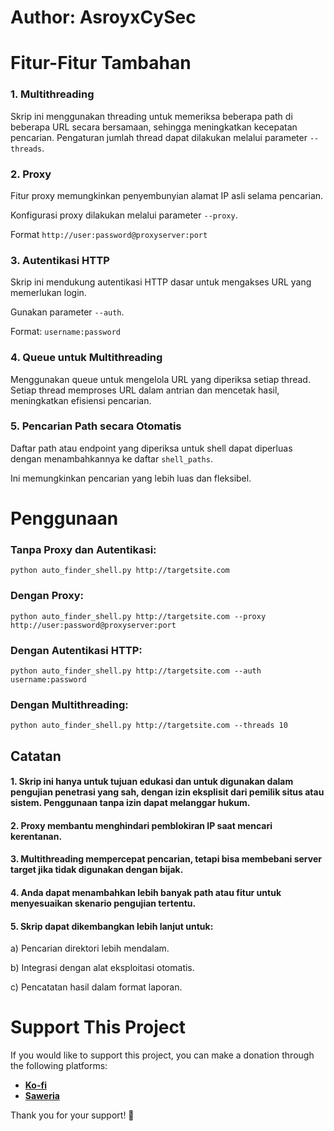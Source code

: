# **Author: AsroyxCySec**


# Fitur-Fitur Tambahan
### 1. Multithreading
Skrip ini menggunakan threading untuk memeriksa beberapa path di beberapa URL secara bersamaan, sehingga meningkatkan kecepatan pencarian.
Pengaturan jumlah thread dapat dilakukan melalui parameter `--threads`.  

  
### 2. Proxy
Fitur proxy memungkinkan penyembunyian alamat IP asli selama pencarian.


Konfigurasi proxy dilakukan melalui parameter `--proxy`.

Format
`http://user:password@proxyserver:port`  


### 3. Autentikasi HTTP
Skrip ini mendukung autentikasi HTTP dasar untuk mengakses URL yang memerlukan login.


Gunakan parameter `--auth`.


Format:
`username:password`  

### 4. Queue untuk Multithreading
Menggunakan queue untuk mengelola URL yang diperiksa setiap thread.
Setiap thread memproses URL dalam antrian dan mencetak hasil, meningkatkan efisiensi pencarian.  

### 5. Pencarian Path secara Otomatis
Daftar path atau endpoint yang diperiksa untuk shell dapat diperluas dengan menambahkannya ke daftar `shell_paths`.


Ini memungkinkan pencarian yang lebih luas dan fleksibel.      




        
# Penggunaan
### Tanpa Proxy dan Autentikasi:
`python auto_finder_shell.py http://targetsite.com`


### Dengan Proxy:
`python auto_finder_shell.py http://targetsite.com --proxy http://user:password@proxyserver:port`


### Dengan Autentikasi HTTP:
`python auto_finder_shell.py http://targetsite.com --auth username:password`



### Dengan Multithreading:
`python auto_finder_shell.py http://targetsite.com --threads 10`


## Catatan
#### 1. Skrip ini hanya untuk tujuan edukasi dan untuk digunakan dalam pengujian penetrasi yang sah, dengan izin eksplisit dari pemilik situs atau sistem. Penggunaan tanpa izin dapat melanggar hukum.


#### 2. Proxy membantu menghindari pemblokiran IP saat mencari kerentanan.



#### 3. Multithreading mempercepat pencarian, tetapi bisa membebani server target jika tidak digunakan dengan bijak.



#### 4. Anda dapat menambahkan lebih banyak path atau fitur untuk menyesuaikan skenario pengujian tertentu.

#### 5. Skrip dapat dikembangkan lebih lanjut untuk:
a) Pencarian direktori lebih mendalam.


b) Integrasi dengan alat eksploitasi otomatis.


c) Pencatatan hasil dalam format laporan.




# Support This Project

If you would like to support this project, you can make a donation through the following platforms:

- **[Ko-fi](https://ko-fi.com/AsroyxCySec)**
- **[Saweria](https://saweria.co/AsroyxCySec)**

Thank you for your support! 🙏

